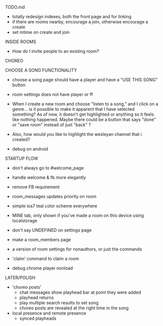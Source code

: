 TODO.md

- totally redesign indexes, both the front page and for linking
- if there are rooms nearby, encourage a join, otherwise encourage a create
- set mtime on create and join


INSIDE ROOMS
- How do I invite people to an existing room?

CHOREO

CHOOSE A SONG FUNCTIONALITY
- choose a song page should have a player and have a "USE THIS SONG" button
- room settings does not have player or ff
- When I create a new room and choose "listen to a song," and I click on a genre...
    is it possible to make it apparent that I have selected something?
    As of now, it doesn't get highlighted or anything so it feels like nothing happened.
    Maybe there could be a button that says "done" or "save room" instead of just "back" ?



- Also, how would you like to highlight the wesleyan channel that i created?

- debug on android


STARTUP FLOW
- don't always go to #welcome_page
- handle welcome & fb more elegantly
- remove FB requirement


- room_messages updates priority on room

- simple ios7 teal color scheme everywhere

- MINE tab, only shown if you've made a room on this device using localstorage

- don't say UNDEFINED on settings page

- make a room_members page
- a version of room settings for nonauthors, or just the commands
- 'claim' command to claim a room

- debug chrome player nonload




LATER/POLISH
- 'choreo posts'
    - chat messages show playhead bar at point they were added
    - playhead returns
    - play multiple search results to set song
    - choreo posts are revealed at the right time in the song
- local presence and remote presence
    - synced playheads
